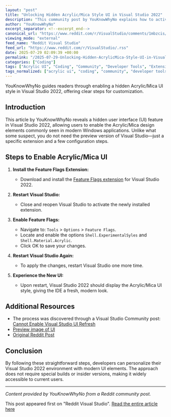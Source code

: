 ```yaml
---
layout: "post"
title: "Unlocking Hidden Acrylic/Mica Style UI in Visual Studio 2022"
description: "This community post by YouKnowWhyNo explains how to activate a hidden Acrylic/Mica user interface style in Visual Studio 2022 using the Feature Flags extension. The steps list downloading the extension, enabling specific feature flags, and restarting Visual Studio for the new UI, without requiring a preview version."
author: "YouKnowWhyNo"
excerpt_separator: <!--excerpt_end-->
canonical_url: "https://www.reddit.com/r/VisualStudio/comments/1mbzcis/visual_studio_2022_has_hidden_acrylicmica_style_ui/"
viewing_mode: "external"
feed_name: "Reddit Visual Studio"
feed_url: "https://www.reddit.com/r/VisualStudio/.rss"
date: 2025-07-29 02:09:39 +00:00
permalink: "/2025-07-29-Unlocking-Hidden-AcrylicMica-Style-UI-in-Visual-Studio-2022.html"
categories: ["Coding"]
tags: ["Acrylic UI", "Coding", "Community", "Developer Tools", "Extension", "Feature Flags", "IDE", "Mica Style", "Shell.ExperimentalSyles", "Shell.Material.Acrylic", "UI Customization", "Visual Studio", "VisualStudio"]
tags_normalized: ["acrylic ui", "coding", "community", "developer tools", "extension", "feature flags", "ide", "mica style", "shell dot experimentalsyles", "shell dot material dot acrylic", "ui customization", "visual studio", "visualstudio"]
---
```


YouKnowWhyNo guides readers through enabling a hidden Acrylic/Mica UI style in Visual Studio 2022, offering clear steps for customization.<!--excerpt_end-->

## Introduction

This article by YouKnowWhyNo reveals a hidden user interface (UI) feature in Visual Studio 2022, allowing users to enable the Acrylic/Mica design elements commonly seen in modern Windows applications. Unlike what some suspect, you do not need the preview version of Visual Studio—just a specific extension and a few configuration steps.

## Steps to Enable Acrylic/Mica UI

1. **Install the Feature Flags Extension:**
   - Download and install the [Feature Flags extension](https://marketplace.visualstudio.com/items?itemName=PaulHarrington.FeatureFlagsExtension) for Visual Studio 2022.

2. **Restart Visual Studio:**
   - Close and reopen Visual Studio to activate the newly installed extension.

3. **Enable Feature Flags:**
   - Navigate to: `Tools` > `Options` > `Feature Flags`.
   - Locate and enable the options `Shell.ExperimentalSyles` and `Shell.Material.Acrylic`.
   - Click OK to save your changes.

4. **Restart Visual Studio Again:**
   - To apply the changes, restart Visual Studio one more time.

5. **Experience the New UI:**
   - Upon restart, Visual Studio 2022 should display the Acrylic/Mica UI style, giving the IDE a fresh, modern look.

## Additional Resources

- The process was discovered through a Visual Studio Community post: [Cannot Enable Visual Studio UI Refresh](https://developercommunity.visualstudio.com/t/Cannot-Enable-Visual-Studio-UI-Refresh/10712687?sort=active)
- [Preview image of UI](https://preview.redd.it/rf0cvu0y1qff1.png?width=3442&format=png&auto=webp&s=f776b36d4a75ef95e60f4c1495d4bc11a6cdaa6b)
- [Original Reddit Post](https://www.reddit.com/r/VisualStudio/comments/1mbzcis/visual_studio_2022_has_hidden_acrylicmica_style_ui/)

## Conclusion

By following these straightforward steps, developers can personalize their Visual Studio 2022 environment with modern UI elements. The approach does not require special builds or insider versions, making it widely accessible to current users.

---
*Content provided by YouKnowWhyNo from a Reddit community post.*

This post appeared first on "Reddit Visual Studio". [Read the entire article here](https://www.reddit.com/r/VisualStudio/comments/1mbzcis/visual_studio_2022_has_hidden_acrylicmica_style_ui/)
